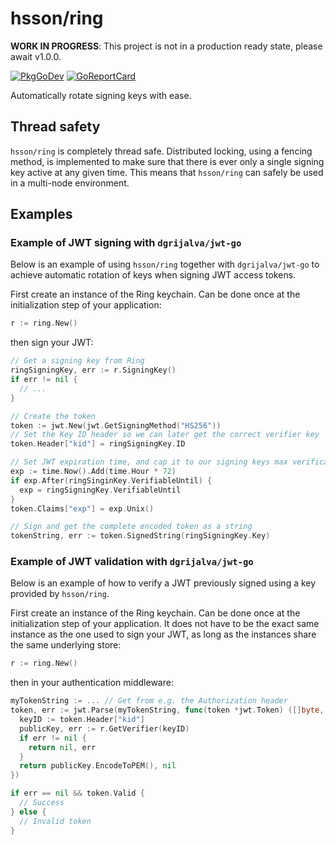 # hsson/ring

**WORK IN PROGRESS**: This project is not in a production ready state, please await v1.0.0.

[![PkgGoDev](https://pkg.go.dev/badge/github.com/hsson/ring)](https://pkg.go.dev/github.com/hsson/ring) [![GoReportCard](https://goreportcard.com/badge/github.com/hsson/ring)](https://goreportcard.com/report/github.com/hsson/ring)

Automatically rotate signing keys with ease.

## Thread safety
`hsson/ring` is completely thread safe. Distributed locking, using a fencing method, is implemented to make sure that there is ever only a single signing key active at any given time. This means that `hsson/ring` can safely be used in a multi-node environment.

## Examples
### Example of JWT signing with `dgrijalva/jwt-go`
Below is an example of using `hsson/ring` together with `dgrijalva/jwt-go` to achieve automatic rotation of keys when signing JWT access tokens.

First create an instance of the Ring keychain. Can be done once at the initialization step of your application:
```go
r := ring.New()
```
then sign your JWT:
```go
// Get a signing key from Ring
ringSigningKey, err := r.SigningKey()
if err != nil {
  // ...
}

// Create the token
token := jwt.New(jwt.GetSigningMethod("HS256"))
// Set the Key ID header so we can later get the correct verifier key
token.Header["kid"] = ringSigningKey.ID

// Set JWT expiration time, and cap it to our signing keys max verification time
exp := time.Now().Add(time.Hour * 72)
if exp.After(ringSinginKey.VerifiableUntil) {
  exp = ringSigningKey.VerifiableUntil
}
token.Claims["exp"] = exp.Unix()

// Sign and get the complete encoded token as a string
tokenString, err := token.SignedString(ringSigningKey.Key)
```

### Example of JWT validation with `dgrijalva/jwt-go`
Below is an example of how to verify a JWT previously signed using a key provided by `hsson/ring`.

First create an instance of the Ring keychain. Can be done once at the initialization step of your application. It does not have to be the exact same instance as the one used to sign your JWT, as long as the instances share the same underlying store:
```go
r := ring.New()
```
then in your authentication middleware:
```go
myTokenString := ... // Get from e.g. the Authorization header
token, err := jwt.Parse(myTokenString, func(token *jwt.Token) ([]byte, error) {
  keyID := token.Header["kid"]
  publicKey, err := r.GetVerifier(keyID)
  if err != nil {
    return nil, err
  }
  return publicKey.EncodeToPEM(), nil
})

if err == nil && token.Valid {
  // Success
} else {
  // Invalid token
}
```